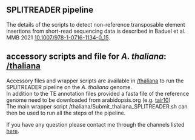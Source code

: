 ## SPLITREADER pipeline 
The details of the scripts to detect non-reference transposable element insertions from short-read sequencing data is described in Baduel et al. MMB 2021 [10.1007/978-1-0716-1134-0_15](https://doi.org/10.1007/978-1-0716-1134-0_15). <br/>

## accessory scripts and file for _A. thaliana_: [/thaliana](/SPLITREADER/thaliana)
Accessory files and wrapper scripts are available in [/thaliana](/SPLITREADER/thaliana) to run the SPLITREADER pipeline on the _A. thaliana_ genome. <br/> 
In addition to the TE annotation files provided a fasta file of the reference genome need to be downloaded from arabidopsis.org (e.g. [tair10](https://www.arabidopsis.org/download/index-auto.jsp?dir=%2Fdownload_files%2FGenes%2FTAIR10_genome_release%2FTAIR10_chromosome_files)) <br/>
The main wrapper script /thaliana/Submit_thaliana_SPLITREADER.sh can then be used to run all the steps of the pipeline.  <br/>

If you have any question please contact me through the channels listed [here](http://pbaduel.com/about).
